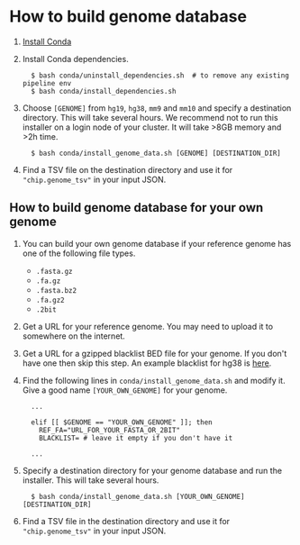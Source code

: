 How to build genome database
============================

1. [Install Conda](https://conda.io/miniconda.html)

2. Install Conda dependencies.
    ```
      $ bash conda/uninstall_dependencies.sh  # to remove any existing pipeline env
      $ bash conda/install_dependencies.sh
    ```

3. Choose `[GENOME]` from `hg19`, `hg38`, `mm9` and `mm10` and specify a destination directory. This will take several hours. We recommend not to run this installer on a login node of your cluster. It will take >8GB memory and >2h time.
    ```
      $ bash conda/install_genome_data.sh [GENOME] [DESTINATION_DIR]
    ```

4. Find a TSV file on the destination directory and use it for `"chip.genome_tsv"` in your input JSON.


## How to build genome database for your own genome

1. You can build your own genome database if your reference genome has one of the following file types.
   * `.fasta.gz`
   * `.fa.gz`
   * `.fasta.bz2`
   * `.fa.gz2`
   * `.2bit`

2. Get a URL for your reference genome. You may need to upload it to somewhere on the internet.

3. Get a URL for a gzipped blacklist BED file for your genome. If you don't have one then skip this step. An example blacklist for hg38 is [here](http://mitra.stanford.edu/kundaje/genome_data/hg38/hg38.blacklist.bed.gz).

4. Find the following lines in `conda/install_genome_data.sh` and modify it. Give a good name `[YOUR_OWN_GENOME]` for your genome.
    ```
      ...

      elif [[ $GENOME == "YOUR_OWN_GENOME" ]]; then
        REF_FA="URL_FOR_YOUR_FASTA_OR_2BIT"
        BLACKLIST= # leave it empty if you don't have it

      ...
    ```

5. Specify a destination directory for your genome database and run the installer. This will take several hours.
    ```
      $ bash conda/install_genome_data.sh [YOUR_OWN_GENOME] [DESTINATION_DIR]
    ```

6. Find a TSV file in the destination directory and use it for `"chip.genome_tsv"` in your input JSON.
